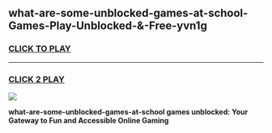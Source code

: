 
## what-are-some-unblocked-games-at-school-Games-Play-Unblocked-&-Free-yvn1g
<h3>
<a href="https://premium76.site?title=what-are-some-unblocked-games-at-school&ref=24A">CLICK TO PLAY</a></h3>
<hr>

<h3>
<a href="https://premium76.site?title=what-are-some-unblocked-games-at-school&ref=24A">CLICK 2 PLAY</a>
  
</h3>

<a href="https://premium76.site?title=what-are-some-unblocked-games-at-school&ref=24A"><img src="https://clearcache.store/games.png"></a>


**what-are-some-unblocked-games-at-school games unblocked: Your Gateway to Fun and Accessible Online Gaming**
